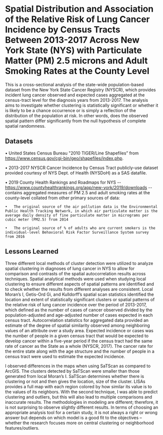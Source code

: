 # Spatial Distribution and Association of the Relative Risk of Lung Cancer Incidence by Census Tracts Between 2013-2017 Across New York State (NYS) with Particulate Matter (PM) 2.5 microns and Adult Smoking Rates at the County Level

This is a cross-sectional analysis of the state-wide population-based dataset from the New York State Cancer Registry (NYSCR), which provides incident lung cancer observed and expected cases aggregated at the census-tract level for the diagnosis years from 2013-2017. The analysis aims to investigate whether clustering is statistically significant or whether it is likely to be a chance occurrence or is simply a reflection of the distribution of the population at risk. In other words, does the observed spatial pattern differ significantly from the null hypothesis of complete spatial randomness.

## Datasets

•	United States Census Bureau "2010 TIGER/Line Shapefiles” from https://www.census.gov/cgi-bin/geo/shapefiles/index.php.

•	2013-2017 NYSCR Cancer Incidence by Census Tract publicly-use dataset provided courtesy of NYS Dept. of Health (NYSDoH) as a SAS datafile.

•	2019 County Health Rankings and Roadmaps for NYS -- https://www.countyhealthrankings.org/app/new-york/2019/downloads -- contains aggregated measures of PM 2.5 and adult smoking rates at the county-level collated from other primary sources of data: 

    •	The original source of the air pollution data is the Environmental Public Health Tracking Network, in which air particulate matter is the average daily density of fine particulate matter in micrograms per cubic meter (PM2.5) from 2014

    •	The original source of % of adults who are current smokers is the individual-level Behavioral Risk Factor Surveillance System survey from 2016

## Lessons Learned

Three different local methods of cluster detection were utilized to analyze spatial clustering in diagnoses of lung cancer in NYS to allow for comparison and contrasts of the spatial autocorrelation results across techniques. Spatial analytical methods were used when studying local clustering to ensure different aspects of spatial patterns are identified and to check whether the results from different analyses are consistent. Local Moran’s I, Getis-Ord Gi, and Kulldorff’s spatial scan statistics identified the location and extent of statistically significant clusters or spatial patterns of the relative risk of lung cancer incidence over the period of 2013-2017, which defined as the number of cases of cancer observed divided by the population-adjusted and age-adjusted number of cases expected in each census tract. Autocorrelation statistics for aggregated data provided an estimate of the degree of spatial similarity observed among neighboring values of an attribute over a study area. Expected incidence or cases was the number of people in a given census tract that would be expected to develop cancer within a five-year period if the census tract had the same rate of cancer as the State as a whole (NYSCR, 2017). The cancer rate for the entire state along with the age structure and the number of people in a census tract were used to estimate the expected incidence. 

I observed differences in the maps when using SaTScan as compared to ArcGIS. The clusters detected by SaTScan were smaller than those generated from local Moran’s I. SaTScan determines whether there is clustering or not and then gives the location, size of the cluster. LISAs provides a full map with each region colored by how similar its value is to the values of its neighbors. With the second technique, I was able to predict clustering and outliers, but this will also lead to multiple comparisons and inaccurate results. The methodologies in modeling are different; therefore, it is not surprising to observe slightly different results. In terms of choosing an appropriate analysis tool for a certain study, it is not always a right or wrong answer but depends on which model is a good fit to the objectives – whether the research focuses more on central clustering or neighborhood features/outliers. 
